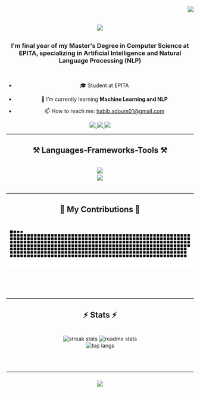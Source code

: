 <img align="right" src="https://visitor-badge.laobi.icu/badge?page_id=ghostdragon01.ghostdragon01" />

<h1 align="center">
    <img src="https://readme-typing-svg.herokuapp.com/?font=Righteous&size=35&center=true&vCenter=true&width=500&height=70&duration=4000&lines=Hi+There!+👋;+I'm+Habib+ADOUM!;" />
</h1>

<h3 align="center">I'm final year of my Master's Degree in Computer Science at EPITA, specializing in Artificial Intelligence and Natural Language Processing (NLP)</h3>

<br/>

<div align="center">
 
 - 🎓 Student at EPITA
 
 - 🌱 I’m currently learning **Machine Learning and NLP**

 - 📫 How to reach me: habib.adoum01@gmail.com
 
 </div>
 
<div align="center"> 
  <a href="https://linkedin.com/in/habib-adoum-mandazou" target="_blank">
    <img src="https://img.shields.io/badge/LinkedIn-0077B5?style=for-the-badge&logo=linkedin&logoColor=white" target="_blank" />
  </a>
    <a href="https://www.kaggle.com/habibadoum">
    <img src="https://img.shields.io/badge/Kaggle-20BEFF?style=for-the-badge&logo=Kaggle&logoColor=white" />
  </a>
    <a href="https://leetcode.com/ghostdragon01">
    <img src="https://img.shields.io/badge/-LeetCode-FFA116?style=for-the-badge&logo=LeetCode&logoColor=black" />
  </a>
    
</div>

 <hr/>
 
<h2 align="center">⚒️ Languages-Frameworks-Tools ⚒️</h2>
<br/>
<div align="center">
    <img src="https://skillicons.dev/icons?i=python,tensorflow,pytorch,nodejs,c,cpp,java" /><br>
    <img src="https://skillicons.dev/icons?i=javascript,html,css,vscode,git,bash" />
</div>

<br/>
<hr/>

<div align="center">
  <h2>🐍 My Contributions 🐍</h2>
  <br>
  <img alt="snake eating my contributions" src="https://raw.githubusercontent.com/ghostdragon01/ghostdragon01/output/github-contribution-grid-snake.svg" />
  
  <br/><br/><br/>
</div>

<hr/>

<h2 align="center">⚡ Stats ⚡</h2>
<br>
<div align=center>
  <img width=390 src="https://streak-stats.demolab.com/?user=ghostdragon01&count_private=true&theme=react&border_radius=10" alt="streak stats"/>
  <img width=390 src="https://github-readme-stats-ghostdragon01.vercel.app/api?username=ghostdragon01&count_private=true&show_icons=true&theme=react&border_radius=10" alt="readme stats" />
  <br/>
  <img width=325 align="center" src="https://github-readme-stats.vercel.app/api/top-langs/?username=ghostdragon01&langs_count=8&layout=compact&theme=react&border_radius=10&size_weight=0.5&count_weight=0.5&exclude_repo=github-readme-stats" alt="top langs" />
</div>

<br/><br/>
<hr/>

<h3 align="center">
    <img src="https://readme-typing-svg.herokuapp.com/?font=Righteous&size=25&center=true&vCenter=true&width=500&height=70&duration=4000&lines=Thanks+for+visiting!+✌️;+Feel+free+to+contact+me+for+your+projects!">
</h3>

<br/>


